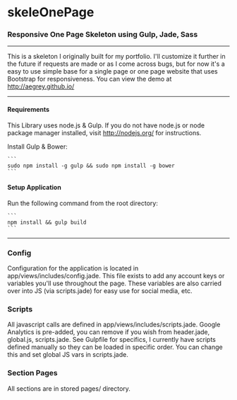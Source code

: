 # skeleOnePage
### Responsive One Page Skeleton using Gulp, Jade, Sass
----

This is a skeleton I originally built for my portfolio. I'll customize it further in the future if requests are made or as I come across bugs, but for now it's a easy to use simple base for a single page or one page website that uses Bootstrap for responsiveness. You can view the demo at http://aegrey.github.io/

----
#### Requirements
 This Library uses node.js & Gulp. If you do not have node.js or node package manager installed, visit http://nodejs.org/ for instructions.

Install Gulp & Bower:
	
	```
	sudo npm install -g gulp && sudo npm install -g bower 
	```

#### Setup Application
Run the following command from the root directory:

	```
	npm install && gulp build
	```
----
### Config
Configuration for the application is located in app/views/includes/config.jade. This file exists to add any account keys or variables you'll use throughout the page. These variables are also carried over into JS (via scripts.jade) for easy use for social media, etc. 

### Scripts
All javascript calls are defined in app/views/includes/scripts.jade. Google Analytics is pre-added, you can remove if you wish from header.jade, global.js, scripts.jade. See Gulpfile for specifics, I currently have scripts defined manually so they can be loaded in specific order. You can change this and set global JS vars in scripts.jade. 

### Section Pages
All sections are in stored pages/ directory. 
